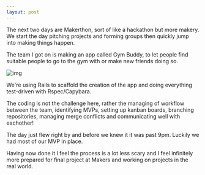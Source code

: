 ```yaml
---
layout: post
---
```

The next two days are Makerthon, sort of like a hackathon but more makery.  We start the day pitching projects and forming groups then quickly jump into making things happen.

The team I got on is making an app called Gym Buddy, to let people find suitable people to go to the gym with or make new friends doing so.  

![img]()

<!--more-->

We're using Rails to scaffold the creation of the app and doing everything test-driven with Rspec/Capybara.

The coding is not the challenge here, rather the managing of workflow between the team, identifying MVPs, setting up kanban boards, branching repositories, managing merge conflicts and communicating well with eachother!

The day just flew right by and before we knew it it was past 9pm.  Luckily we had most of our MVP in place.

Having now done it I feel the process is a lot less scary and I feel infinitely more prepared for final project at Makers and working on projects in the real world.
